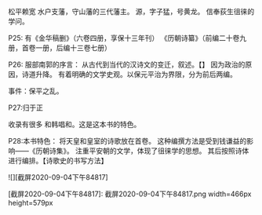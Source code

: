 松平赖宽
水户支藩，守山藩的三代藩主。
源，字子猛，号黄龙。
信奉荻生徂徕的学问。

P25:
有《金华稿删》（六卷四册，享保十三年刊）
《历朝诗纂》（前编二十卷九册，首卷一册，后编十三卷七册）


P26:
服部南郭的序言：
从古代到当代的汉诗文的变迁，叙述。【】
因为政治的原因，诗道升降。
有着明确的文学史观。以保元平治为界限，分为前后两编。


事件：保平之乱。

P27:归于正

收录有很多 和韩唱和。这是这本书的特色。


P28:本书特色：
将天皇和皇室的诗歌放在首卷。
这种编撰方法是受到钱谦益的影响——《历朝诗集》。
注重平安朝的文学，体现了徂徕学的思想。
其后按照诗体进行编排。【诗歌史的书写方法】

![][截屏2020-09-04下午84817]


[截屏2020-09-04下午84817]: 截屏2020-09-04下午84817.png width=466px height=579px